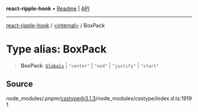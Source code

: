 **react-ripple-hook** • [Readme](../../README.md) \| [API](../../globals.md)

---

[react-ripple-hook](../../README.md) / [\<internal\>](../README.md) / BoxPack

# Type alias: BoxPack

> **BoxPack**: [`Globals`](Globals.md) \| `"center"` \| `"end"` \| `"justify"` \| `"start"`

## Source

node_modules/.pnpm/csstype@3.1.3/node_modules/csstype/index.d.ts:19191
